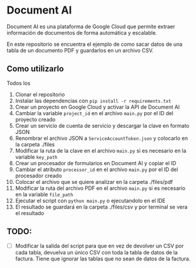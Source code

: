 # Document AI

Document AI es una plataforma de Google Cloud que permite extraer información de documentos de forma automática y escalable.

En este repositorio se encuentra el ejemplo de como sacar datos de una tabla de un documento PDF y guardarlos en un archivo CSV.

## Como utilizarlo

Todos los

1. Clonar el repositorio
2. Instalar las dependencias con `pip install -r requirements.txt`
3. Crear un proyecto en Google Cloud y activar la API de Document AI
4. Cambiar la variable `project_id` en el archivo `main.py` por el ID del proyecto creado 
5. Crear un servicio de cuenta de servicio y descargar la clave en formato JSON
6. Renombrar el archivo JSON a `ServiceAccountToken.json` y colocarlo en la carpeta ./files
7. Modificar la ruta de la clave en el archivo `main.py` si es necesario en la variable `key_path`
8. Crear un procesador de formularios en Document AI y copiar el ID
9. Cambiar el atributo `processor_id` en el archivo `main.py` por el ID del procesador creado
10. Colocar el archivo que se quiere analizar en la carpeta ./files/pdf
11. Modificar la ruta del archivo PDF en el archivo `main.py` si es necesario en la variable `file_path`
12. Ejecutar el script con `python main.py` o ejecutandolo en el IDE
13. El resultado se guardará en la carpeta ./files/csv y por terminal se vera el resultado



## TODO:

- [ ] Modificar la salida del script para que en vez de devolver un CSV por cada tabla, devuelva un único CSV con toda la tabla de datos de la factura. Tiene que ignorar las tablas que no sean de datos de la factura.


